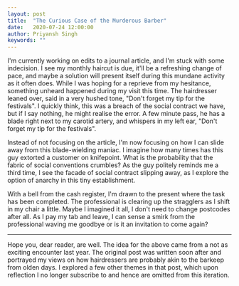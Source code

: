 ```yaml
---
layout: post
title:  "The Curious Case of the Murderous Barber"
date:   2020-07-24 12:00:00
author: Priyansh Singh
keywords: ""
---
```


I'm currently working on edits to a journal article, and I'm stuck with some indecision. I see my monthly haircut is due, it'll be a refreshing change of pace, and maybe a solution will present itself during this mundane activity as it often does. While I was hoping for a reprieve from my hesitance, something unheard happened during my visit this time. The hairdresser leaned over, said in a very hushed tone, "Don't forget my tip for the festivals".  I quickly think, this was a breach of the social contract we have, but if I say nothing, he might realise the error. A few minute pass, he has a blade right next to my carotid artery, and whispers in my left ear, "Don't forget my tip for the festivals". 

Instead of not focusing on the article, I'm now focusing on how I can slide away from this blade-wielding maniac. I imagine how many times has this guy extorted a customer on knifepoint. What is the probability that the fabric of social conventions crumbles? As the guy politely reminds me a third time, I see the facade of social contract slipping away, as I explore the option of anarchy in this tiny establishment. 

With a bell from the cash register, I'm drawn to the present where the task has been completed. The professional is clearing up the stragglers as I shift in my chair a little.  Maybe I imagined it all, I don't need to change postcodes after all. As I pay my tab and leave, I can sense a smirk from the professional waving me goodbye or is it an invitation to come again?

----
Hope you, dear reader, are well.
The idea for the above came from a not as exciting encounter last year. The original post was written soon after and portrayed my views on how hairdressers are probably akin to the barkeep from olden days. I explored a few other themes in that post, which upon reflection I no longer subscribe to and hence are omitted from this iteration. 
